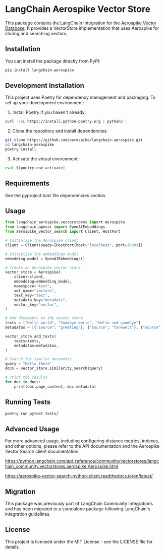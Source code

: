 # LangChain Aerospike Vector Store

This package contains the LangChain integration for the [Aerospike Vector Database](https://aerospike.com/products/vector-database/). It provides a VectorStore implementation that uses Aerospike for storing and searching vectors.

## Installation

You can install the package directly from PyPI:

```bash
pip install langchain-aerospike
```

## Development Installation

This project uses Poetry for dependency management and packaging. To set up your development environment:

1. Install Poetry if you haven't already:
```bash
curl -sSL https://install.python-poetry.org | python3 -
```

2. Clone the repository and install dependencies:
```bash
git clone https://github.com/aerospike/langchain-aerospike.git
cd langchain-aerospike
poetry install
```

3. Activate the virtual environment:
```bash
eval $(poetry env activate)
```

## Requirements

See the pyproject.toml file dependencies section.

## Usage

```python
from langchain_aerospike.vectorstores import Aerospike
from langchain_openai import OpenAIEmbeddings
from aerospike_vector_search import Client, HostPort

# Initialize the Aerospike client
client = Client(seeds=[HostPort(host="localhost", port=3000)])

# Initialize the embeddings model
embedding_model = OpenAIEmbeddings()

# Create an Aerospike vector store
vector_store = Aerospike(
    client=client,
    embedding=embedding_model,
    namespace="test",
    set_name="vectors",
    text_key="text",
    metadata_key="metadata",
    vector_key="vector",
)

# Add documents to the vector store
texts = ["Hello world", "Goodbye world", "Hello and goodbye"]
metadatas = [{"source": "greeting"}, {"source": "farewell"}, {"source": "mixed"}]

vector_store.add_texts(
    texts=texts,
    metadatas=metadatas,
)

# Search for similar documents
query = "Hello there"
docs = vector_store.similarity_search(query)

# Print the results
for doc in docs:
    print(doc.page_content, doc.metadata)
```

## Running Tests

```bash
poetry run pytest tests/
```

## Advanced Usage

For more advanced usage, including configuring distance metrics, indexes, and other options, please refer to the API documentation and the Aerospike Vector Search client documentation.

https://python.langchain.com/api_reference/community/vectorstores/langchain_community.vectorstores.aerospike.Aerospike.html

https://aerospike-vector-search-python-client.readthedocs.io/en/latest/

## Migration

This package was previously part of LangChain Community Integrations and has been migrated to a standalone package following LangChain's integration guidelines.

## License

This project is licensed under the MIT License - see the LICENSE file for details.
